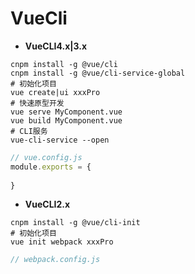 # VueCli

- **VueCLI4.x|3.x**

~~~shell
cnpm install -g @vue/cli
cnpm install -g @vue/cli-service-global
# 初始化项目
vue create|ui xxxPro
# 快速原型开发
vue serve MyComponent.vue
vue build MyComponent.vue
# CLI服务
vue-cli-service --open
~~~

~~~js
// vue.config.js
module.exports = {
    
}
~~~

- **VueCLI2.x**

~~~shell
cnpm install -g @vue/cli-init
# 初始化项目
vue init webpack xxxPro
~~~

~~~js
// webpack.config.js
~~~

